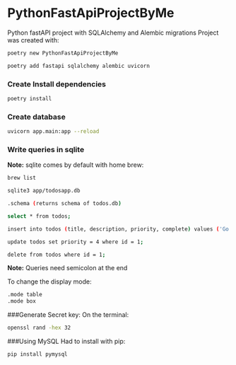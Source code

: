 # PythonFastApiProjectByMe
Python fastAPI project with SQLAlchemy and Alembic migrations
Project was created with:

```sh
poetry new PythonFastApiProjectByMe

poetry add fastapi sqlalchemy alembic uvicorn
```

### Create Install dependencies
```sh
poetry install
```

### Create database
```sh
uvicorn app.main:app --reload
```

### Write queries in sqlite
**Note:** sqlite comes by default with home brew:

```sh
brew list
```

```sh
sqlite3 app/todosapp.db

.schema (returns schema of todos.db)

select * from todos;

insert into todos (title, description, priority, complete) values ('Go to the store', 'Pick up eggs', 5, False); 

update todos set priority = 4 where id = 1;

delete from todos where id = 1;
```
**Note:** Queries need semicolon at the end

To change the display mode:
```sh
.mode table
.mode box
```

###Generate Secret key:
On the terminal:

```sh
openssl rand -hex 32
```

###Using MySQL
 Had to install with pip:

 ```sh
pip install pymysql
```